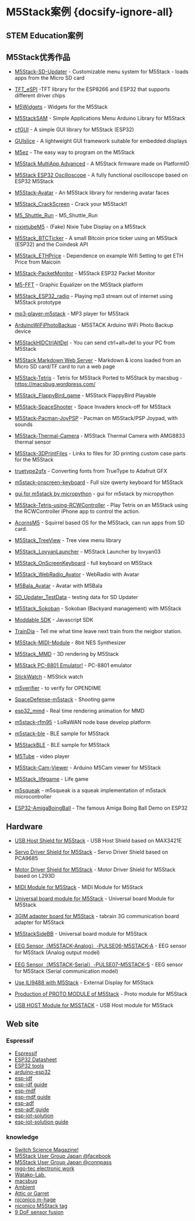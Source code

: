 # M5Stack案例 {docsify-ignore-all}

## STEM Education案例

## M5Stack优秀作品

* [M5Stack-SD-Updater](https://github.com/tobozo/M5Stack-SD-Updater) - Customizable menu system for M5Stack - loads apps from the Micro SD card

* [TFT_eSPI](https://github.com/Bodmer/TFT_eSPI) -TFT library for the ESP8266 and ESP32 that supports different driver chips

* [M5Widgets](https://github.com/biblepaywallet/M5Widgets) - Widgets for the M5Stack

* [M5StackSAM](https://github.com/tomsuch/M5StackSAM) - Simple Applications Menu Arduino Library for M5Stack

* [cfGUI](https://github.com/JF002/cfGUI) - A simple GUI library for M5Stack (ESP32)

* [GUIslice](https://github.com/ImpulseAdventure/GUIslice) - A lightweight GUI framework suitable for embedded displays

* [M5ez](https://github.com/ropg/M5ez) - The easy way to program on the M5Stack

* [M5Stack MultiApp Advanced](https://github.com/botofancalin/M5Stack-MultiApp-Advanced) - A M5Stack firmware made on PlatformIO

* [M5Stack ESP32 Oscilloscope](https://github.com/botofancalin/M5Stack-ESP32-Oscilloscope) - A fully functional oscilloscope based on ESP32 M5Stack

* [M5Stack-Avatar](https://github.com/meganetaaan/m5stack-avatar) - An M5Stack library for rendering avatar faces

* [M5Stack_CrackScreen](https://github.com/nomolk/M5Stack_CrackScreen) - Crack your M5Stack!!

* [M5_Shuttle_Run](https://github.com/n0bisuke/M5_Shuttle_Run) - M5_Shuttle_Run

* [nixietubeM5](https://github.com/drayde/nixietubeM5) - (Fake) Nixie Tube Display on a M5Stack

* [M5Stack_BTCTicker](https://github.com/dankelley2/M5Stack_BTCTicker) - A small Bitcoin price ticker using an M5Stack (ESP32) and the Coindesk API

* [M5Stack_ETHPrice](https://github.com/donma/M5StackWifiSettingWithETHPrice) - Dependence on example Wifi Setting to get ETH Price from Maicoin

* [M5Stack-PacketMonitor](https://github.com/tobozo/M5Stack-PacketMonitor) - M5Stack ESP32 Packet Monitor

* [M5-FFT](https://github.com/ElectroMagus/M5-FFT) - Graphic Equalizer on the M5Stack platform

* [M5Stack_ESP32_radio](https://github.com/anton-b/M5Stack_ESP32_radio) - Playing mp3 stream out of internet using M5Stack prototype

* [mp3-player-m5stack](https://github.com/dsiberia9s/mp3-player-m5stack) - MP3 player for M5Stack

* [ArduinoWiFiPhotoBackup](https://github.com/moononournation/ArduinoWiFiPhotoBackup) - M5STACK Arduino WiFi Photo Backup device

* [M5StackHIDCtrlAltDel](https://github.com/mhama/M5StackHIDCtrlAltDel) - You can send ctrl+alt+del to your PC from M5Stack

* [M5Stack Markdown Web Server](https://github.com/m4k3r-net/M5Stack-MarkdownWebServer) - Markdown & icons loaded from an Micro SD card/TF card to run a web page

* [M5Stack-Tetris](https://github.com/PartsandCircuits/M5Stack-Tetris) - Tetris for M5Stack Ported to M5Stack by macsbug - https://macsbug.wordpress.com/

* [M5Stack_FlappyBird_game](https://github.com/pcelli85/M5Stack_FlappyBird_game) - M5Stack FlappyBird Playable

* [M5Stack-SpaceShooter](https://github.com/PartsandCircuits/M5Stack-SpaceShooter) - Space Invaders knock-off for M5Stack

* [M5Stack-Pacman-JoyPSP](https://github.com/tobozo/M5Stack-Pacman-JoyPSP) - Pacman on M5Stack/PSP Joypad, with sounds

* [M5Stack-Thermal-Camera](https://github.com/hkoffer/M5Stack-Thermal-Camera-) - M5Stack Thermal Camera with AMG8833 thermal sensor

* [M5Stack-3DPrintFiles](https://github.com/m4k3r-net/M5Stack-3DPrintFiles) - Links to files for 3D printing custom case parts for the M5Stack

* [truetype2gfx](https://github.com/ropg/truetype2gfx) - Converting fonts from TrueType to Adafruit GFX

* [m5stack-onscreen-keyboard](https://github.com/yellowelise/m5stack-onscreen-keyboard) - Full size qwerty keyboard for M5Stack

* [gui for m5stack by micropython](https://github.com/lifedebug/m5stack) - gui for m5stack by micropython

* [M5Stack-Tetris-using-RCWController](https://github.com/PartsandCircuits/M5Stack-Tetris-using-RCWController) - Play Tetris on an M5Stack using the RCWController iPhone app to control the action.

* [AcornsM5](https://github.com/EternityForest/AcornsM5) - Squirrel based OS for the M5Stack, can run apps from SD card.

* [M5Stack_TreeView](https://github.com/lovyan03/M5Stack_TreeView) - Tree view menu library

* [M5Stack_LovyanLauncher](https://github.com/lovyan03/M5Stack_LovyanLauncher) - M5Stack Launcher by lovyan03

* [M5Stack_OnScreenKeyboard](https://github.com/lovyan03/M5Stack_OnScreenKeyboard) - full keyboard on M5Stack

* [M5Stack_WebRadio_Avator](https://github.com/robo8080/M5Stack_WebRadio_Avator) - WebRadio with Avatar

* [M5Bala_Avatar](https://github.com/robo8080/M5Bala_Avatar) - Avatar with M5Bala

* [SD_Updater_TestData](https://github.com/robo8080/SD_Updater_TestData) - testing data for SD Updater

* [M5Stack_Sokoban](https://github.com/robo8080/M5Stack_Sokoban) - Sokoban (Backyard management) with M5Stack

* [Moddable SDK](https://github.com/Moddable-OpenSource/moddable) - Javascript SDK

* [TrainDia](https://github.com/ktansai/TrainDia) - Tell me what time leave next train from the neigbor station.

* [M5Stack-MIDI-Module](https://github.com/necobit/M5Stack-MIDI-Module/tree/master/Arduino-IDE-Sketch/8bitNESSynth) - 8bit NES Synthesizer

* [M5Stack_MMD](https://github.com/MhageGH/M5Stack_MMD) - 3D rendering by M5Stack

* [M5Stack PC-8801 Emulator!](http://shikarunochi.matrix.jp/?p=2964) - PC-8801 emulator

* [StickWatch](https://github.com/eggfly/StickWatch) - M5Stick watch

* [m5verifier](https://github.com/opendime/m5verifier) - to verify for OPENDIME

* [SpaceDefense-m5stack](https://github.com/dsiberia9s/SpaceDefense-m5stack) - Shooting game

* [esp32_mmd](https://github.com/elect-gombe/esp32_mmd) - Real time rendering animation for MMD

* [m5stack-rfm95](https://github.com/xoseperez/m5stack-rfm95) - LoRaWAN node base develop platform

* [m5stack-ble](https://github.com/naoki-sawada/m5stack-ble) - BLE sample for M5Stack

* [M5StackBLE](https://github.com/donma/M5StackBLE) - BLE sample for M5Stack

* [M5Tube](https://github.com/tobozo/M5Tube) - video player

* [M5Stack-Cam-Viewer](https://github.com/moononournation/M5Stack-Cam-Viewer) - Arduino M5Cam viewer for M5Stack
  
* [M5Stack_lifegame](https://gist.github.com/shioken/fa2c3f5923170d86dd358b313d6ab244) - Life game

* [m5squeak](https://github.com/EiichiroIto/m5squeak) - m5squeak is a squeak implementation of m5stack microcontroller

* [ESP32-AmigaBoingBall](https://github.com/tobozo/ESP32-AmigaBoingBall) - The famous Amiga Boing Ball Demo on ESP32

## Hardware

* [USB Host Shield for M5Stack](https://thousandiy.wordpress.com/2018/06/16/usb-host-for-m5stack/) - USB Host Shield based on MAX3421E

* [Servo Driver Shield for M5Stack](https://thousandiy.wordpress.com/2018/10/20/servo-driver-shield-for-m5stack/) - Servo Driver Shield based on PCA9685

* [Motor Driver Shield for M5Stack](https://thousandiy.wordpress.com/2018/10/20/motor-driver-shield-for-m5stack/) - Motor Driver Shield for M5Stack based on L293D

* [MIDI Module for M5Stack](https://necobit.com/denshi/m5stack-midi-module/) - MIDI Module for M5Stack

* [Universal board module for M5Stack](https://windesign.work/%E8%A3%BD%E5%93%81%E4%B8%80%E8%A6%A7/%E3%83%8F%E3%83%BC%E3%83%89%E3%82%A6%E3%82%A7%E3%82%A2/m5stack%E7%94%A8%E3%83%A6%E3%83%8B%E3%83%90%E3%83%BC%E3%82%B5%E3%83%AB%E5%9F%BA%E6%9D%BF/) - Universal board Module for M5Stack

* [3GIM adapter board for M5Stack](https://www.switch-science.com/catalog/4009/) - tabrain 3G communication board adapter for M5Stack

* [M5StackSideBB](http://asukiaaa.blogspot.com/2018/11/m5stacksidebb.html) - Universal board module for M5Stack

* [EEG Sensor（M5STACK-Analog）-PULSE06-M5STACK-A](https://www.switch-science.com/catalog/5379/) - EEG sensor for M5Stack (Analog output model)

* [EEG Sensor（M5STACK-Serial）-PULSE07-M5STACK-S](https://www.switch-science.com/catalog/5380/) - EEG sensor for M5Stack (Serial communication model)

* [Use ILI9488 with M5Stack](https://macsbug.wordpress.com/2019/02/05/use-ili9488-with-m5stack/?fbclid=IwAR0DTAgtwmv-AjdZW2NheQrZByM185OqbrHLwgdG0eGcDdMbqGWuZLewctM) - External Display for M5Stack

* [Production of PROTO MODULE of M5Stack](https://macsbug.wordpress.com/2018/12/30/production-of-proto-module-of-m5stack/) - Proto module for M5Stack

* [USB HOST Module for M5STACK](https://macsbug.wordpress.com/2018/10/31/usb-host-module-for-m5stack/) - USB Host module for M5Stack

## Web site

### Espressif

* [Espressif](https://www.espressif.com/)
* [ESP32 Datasheet](https://www.espressif.com/en/support/download/overview)
* [ESP32 tools](https://www.espressif.com/en/support/download/other-tools)
* [arduino-esp32](https://github.com/espressif/arduino-esp32)
* [esp-idf](https://github.com/espressif/esp-idf)
* [esp-idf guide](https://docs.espressif.com/projects/esp-idf/en/latest/)
* [esp-mdf](https://github.com/espressif/esp-mdf)
* [esp-mdf guide](https://docs.espressif.com/projects/esp-mdf/en/latest/)
* [esp-adf](https://github.com/espressif/esp-adf)
* [esp-adf guide](https://docs.espressif.com/projects/esp-adf/en/latest/)
* [esp-iot-solution](https://github.com/espressif/esp-iot-solution)
* [esp-iot-solution guide](https://github.com/espressif/esp-iot-solution/blob/master/documents/readme_en.md)

### knowledge

* [Switch Science Magazine!](http://mag.switch-science.com/)
* [M5Stack User Group Japan @facebook](https://www.facebook.com/groups/M5Stack-User-Group-Japan-154504605228235/)
* [M5Stack User Group Japan @connpass](https://m5stack.connpass.com/)
* [mgo-tec electronic work](https://www.mgo-tec.com/)
* [Watako-Lab.](http://watako-lab.com/)
* [macsbug](https://macsbug.wordpress.com/)
* [Ambient](https://ambidata.io/tag/m5stack/)
* [Attic or Garret](http://itoi.jp/M5Stack.html?fbclid=IwAR1S45pVpY96XtrgGiszuohnuVluvN8P7_t68WtJEl_saWjBAov7mAG7jso)
* [niconico m-hage](https://www.nicovideo.jp/mylist/20341298)
* [niconico M5Stack tag](https://www.nicovideo.jp/tag/M5Stack)
* [9 DoF sensor fusion](https://github.com/kriswiner/MPU6050/wiki/Affordable-9-DoF-Sensor-Fusion)